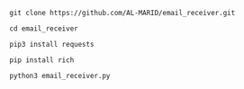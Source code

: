 `git clone https://github.com/AL-MARID/email_receiver.git`

`cd email_receiver`

`pip3 install requests`

`pip install rich`

`python3 email_receiver.py`
